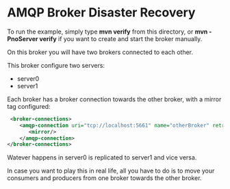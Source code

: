 # AMQP Broker Disaster Recovery
 
To run the example, simply type **mvn verify** from this directory, or **mvn -PnoServer verify** if you want to create and start the broker manually.
 
On this broker you will have two brokers connected to each other.

This broker configure two servers:

- server0
- server1

Each broker has a broker connection towards the other broker, with a mirror tag configured:

```xml
 <broker-connections>
    <amqp-connection uri="tcp://localhost:5661" name="otherBroker" retry-interval="1000">
       <mirror/>
    </amqp-connection>
</broker-connections>
```


Watever happens in server0 is replicated to server1 and vice versa.

In case you want to play this in real life, all you have to do is to move your consumers and producers from one broker towards the other broker.